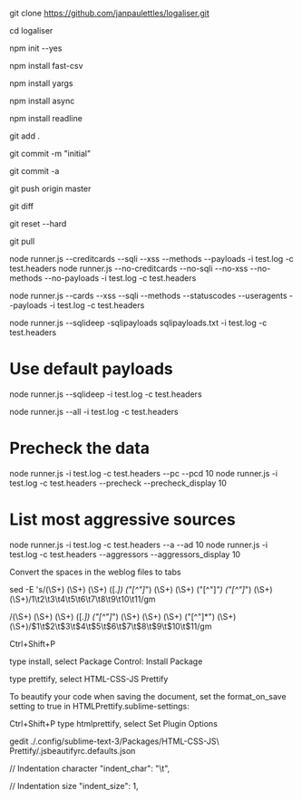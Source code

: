 


git clone https://github.com/janpaulettles/logaliser.git

cd logaliser

npm init --yes

npm install fast-csv

npm install yargs

npm install async

npm install readline

git add .

git commit -m "initial"

git commit -a

git push origin master


git diff

git reset --hard

git pull



node runner.js --creditcards --sqli --xss --methods --payloads -i test.log -c test.headers
node runner.js --no-creditcards --no-sqli --no-xss --no-methods --no-payloads -i test.log -c test.headers

node runner.js --cards --xss --sqli --methods --statuscodes --useragents --payloads -i test.log -c test.headers 

node runner.js --sqlideep -sqlipayloads sqlipayloads.txt -i test.log -c test.headers

# Use default payloads
node runner.js --sqlideep -i test.log -c test.headers

node runner.js --all -i test.log -c test.headers 


# Precheck the data
node runner.js -i test.log -c test.headers --pc --pcd 10
node runner.js -i test.log -c test.headers --precheck --precheck_display 10


# List most aggressive sources
node runner.js -i test.log -c test.headers --a --ad 10
node runner.js -i test.log -c test.headers --aggressors --aggressors_display 10


Convert the spaces in the weblog files to tabs


sed -E 's/(\S+) (\S+) (\S+) (\[.*\]) ("[^"]*") (\S+) (\S+) ("[^"]*") ("[^"]*") (\S+) (\S+)/1\t2\t3\t4\t5\t6\t7\t8\t9\t10\t11/gm



/(\S+) (\S+) (\S+) (\[.*\]) ("[^"]*") (\S+) (\S+) (\S+) ("[^"]*") (\S+) (\S+)/$1\t$2\t$3\t$4\t$5\t$6\t$7\t$8\t$9\t$10\t$11/gm











Ctrl+Shift+P

type install, select Package Control: Install Package

type prettify, select HTML-CSS-JS Prettify


To beautify your code when saving the document, set the format_on_save setting to true in HTMLPrettify.sublime-settings:

Ctrl+Shift+P
type htmlprettify, select Set Plugin Options

gedit ./.config/sublime-text-3/Packages/HTML-CSS-JS\ Prettify/.jsbeautifyrc.defaults.json 

// Indentation character
"indent_char": "\t",

// Indentation size
"indent_size": 1,
